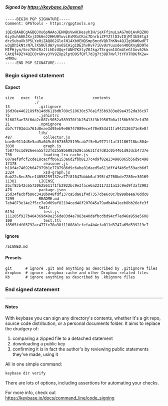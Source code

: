 ##### Signed by https://keybase.io/jasnell
```
-----BEGIN PGP SIGNATURE-----
Comment: GPGTools - https://gpgtools.org

iQEcBAABCgAGBQJVu6pNAAoJEHNBsVwHCHesyhIH/ieXFfimuLsAG7m0iAvRQZ0O
6iyXuhA6EJXvj3Ok6eJ2HHU0YwviExMXxCKac7DnrbiZFYZtlD3vIDjMf3b5Etg3
d+z5ubuXk3P5LYe0iZAQ862GlolN14XbHENQSmp5mcdVQk7hKNv4QJIg96W0wdFT
w3gDh5kNt/N7L7XS0UlUW/ynx6SCAigCDE3hvRvF7iUvUsYuusden4OOXnyBD9Te
MIPHjyn/Sez7UhCRzJlLhDzUQq+fANH7KXlyZ0JkgzT3rgsm1XCm4teGlGov62kk
CAtQf4D2Y4QIC0rGHvy3YV9ZXp2lptDOSfQYl7dJg7t39D7Nvl7tYFXTR9GfK2w=
=M9Xu
-----END PGP SIGNATURE-----

```

<!-- END SIGNATURES -->

### Begin signed statement 

#### Expect

```
size   exec  file                      contents                                                        
             ./                                                                                        
13             .gitignore              16d30e4462189fb14dd611bdb708c510630c576a1f35b9383e89a4352da36c97
75             .jshintrc               516823ae78f6da2c087c9052a589370f1b25413f3b19507b0a1156b59f2e1d70
21             .npmignore              db7c7703dda761d8eae3d95eb9e06747089ece470e853d11fa942136371e8e8f
               lib/                                                                                    
487              collector.js          bae8e9114d8e5ad5a049c0f6736525195cab7f5e0a9771f1af31106718bc804e
3030             graph.js              f587f6c1d926eea55733fd2558b6083628ca5631fd7d83c054461d93dcb4737e
736              loading-lru-cache.js  607aef8fcf2cde18cacffb66153a6d2fbb8137c4d9f82e234986065b56d9c498
17378            reasoner.js           b18f4e74692b647979b1e7787986d9c6abe81daed5a611dff4f4b5e559acb6d7
2324             xsd-graph.js          0ab22c8ec89ce14058259132ea77f81047bbbb6af395fd2768bde7280ee30169
11381          LICENSE                 2bcf83b42c65720625611f1fb2922bc9e3face6a22117331a13c9ed9f3af2903
478            package.json            25d34fecbfb80c3410b048fdf137ca5da81f4d7357cbe6c0c7b999beea70ddc0
7299           README.md               7eb4873e14e2f5cc7a9d09af82104ced48f207045a79adb4b41eeb8bb26efe3f
               test/                                                                                   
6194             test.js               111205f927b404369d48e256de03d4e7083e40dafbcdbd94cf7ed46a959e5608
100              test.ttl              f8565fdf03792ac477fe70a38f11088b1cfefa4b4efa011d3747a65d539219c7
```

#### Ignore

```
/SIGNED.md
```

#### Presets

```
git      # ignore .git and anything as described by .gitignore files
dropbox  # ignore .dropbox-cache and other Dropbox-related files    
kb       # ignore anything as described by .kbignore files          
```

<!-- summarize version = 0.0.9 -->

### End signed statement

<hr>

#### Notes

With keybase you can sign any directory's contents, whether it's a git repo,
source code distribution, or a personal documents folder. It aims to replace the drudgery of:

  1. comparing a zipped file to a detached statement
  2. downloading a public key
  3. confirming it is in fact the author's by reviewing public statements they've made, using it

All in one simple command:

```bash
keybase dir verify
```

There are lots of options, including assertions for automating your checks.

For more info, check out https://keybase.io/docs/command_line/code_signing